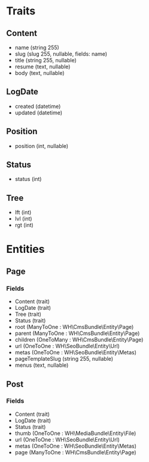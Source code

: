 # Traits
## Content
- name (string 255)
- slug (slug 255, nullable, fields: name)
- title (string 255, nullable)
- resume (text, nullable)
- body (text, nullable)

## LogDate
- created (datetime)
- updated (datetime)

## Position
- position (int, nullable)

## Status
- status (int)

## Tree
- lft (int)
- lvl (int)
- rgt (int)

# Entities
## Page
### Fields
- Content (trait)
- LogDate (trait)
- Tree (trait)
- Status (trait)
- root (ManyToOne : WH\CmsBundle\Entity\Page)
- parent (ManyToOne : WH\CmsBundle\Entity\Page)
- children (OneToMany : WH\CmsBundle\Entity\Page)
- url (OneToOne : WH\SeoBundle\Entity\Url)
- metas (OneToOne : WH\SeoBundle\Entity\Metas)
- pageTemplateSlug (string 255, nullable)
- menus (text, nullable)

## Post
### Fields
- Content (trait)
- LogDate (trait)
- Status (trait)
- thumb (OneToOne : WH\MediaBundle\Entity\File)
- url (OneToOne : WH\SeoBundle\Entity\Url)
- metas (OneToOne : WH\SeoBundle\Entity\Metas)
- page (ManyToOne : WH\CmsBundle\Entity\Page)